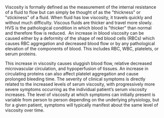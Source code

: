 Viscosity is formally defined as the measurement of the internal resistance of a fluid to flow but can simply be thought of as the "thickness" or "stickiness" of a fluid. When fluid has low viscosity, it travels quickly and without much difficulty. Viscous fluids are thicker and travel more slowly. HVS is the pathological condition in which blood is "thicker" than normal and therefore flow is reduced.  An increase in blood viscosity can be caused either by a deformity of the shape of red blood cells (RBCs) which causes RBC aggregation and decreased blood flow or by any pathological elevation of the components of blood. This includes RBC, WBC, platelets, or serum proteins.

This increase in viscosity causes sluggish blood flow, relative decreased microvascular circulation, and hypoperfusion of tissues. An increase in circulating proteins can also affect platelet aggregation and cause prolonged bleeding time. The severity of clinical symptoms is directly related to the increased levels of serum viscosity, with progressively more severe symptoms occurring as the individual patient’s serum viscosity increases. The level of viscosity at which symptoms can initially present is variable from person to person depending on the underlying physiology, but for a given patient, symptoms will typically manifest about the same level of viscosity over time.